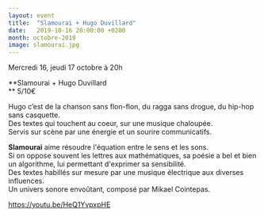 ```yaml
---
layout: event
title:  "Slamourai + Hugo Duvillard"
date:   2019-10-16 20:00:00 +0200
month: octobre-2019
image: slamourai.jpg
---
```



</b>


 Mercredi 16, jeudi 17 octobre à 20h

 **Slamourai + Hugo Duvillard  
** 5/10€



Hugo c’est de la chanson sans flon-flon, du ragga sans drogue, du hip-hop sans casquette.  
Des textes qui touchent au coeur, sur une musique chaloupée.  
Servis sur scène par une énergie et un sourire communicatifs.

**Slamourai** aime résoudre l'équation entre le sens et les sons.  
Si on oppose souvent les lettres aux mathématiques, sa poésie a bel et bien un algorithme, lui permettant d'exprimer sa sensibilité.  
Des textes habillés sur mesure par une musique électrique aux diverses influences.  
Un univers sonore envoûtant, composé par Mikael Cointepas.

https://youtu.be/HeQ1YvpxpHE
